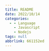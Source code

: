 ```yaml
---
title: README
date: 2022/10/14
categories:
  - - Language
    - Javascript
    - Nodejs
tags: null
abbrlink: 661152ed
---
```




